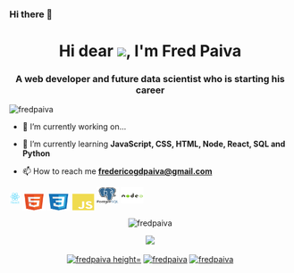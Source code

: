 
### Hi there 👋

<h1 align="center">Hi dear <img src="https://raw.githubusercontent.com/kaueMarques/kaueMarques/master/hi.gif" width="30px">, I'm Fred Paiva</h1>
<h3 align="center">A web developer and future data scientist who is starting his career</h3>
<p align="left"> <img src="https://komarev.com/ghpvc/?username=fredpaiva42" alt="fredpaiva" /> </p>

- 🔭 I’m currently working on...

- 🌱 I’m currently learning **JavaScript, CSS, HTML, Node, React, SQL and Python**

- 📫 How to reach me **fredericogdpaiva@gmail.com**


<p align="left">
<img src="https://raw.githubusercontent.com/devicons/devicon/master/icons/react/react-original-wordmark.svg" alt="react" width="20" height="20"/>
<img align="center" alt="HTML" height="30" width="40" src="https://raw.githubusercontent.com/devicons/devicon/master/icons/html5/html5-original.svg">  
<img align="center" alt="CSS" height="30" width="40" src="https://raw.githubusercontent.com/devicons/devicon/master/icons/css3/css3-original.svg">
<img align="center" alt="JS" height="30" width="40" src="https://raw.githubusercontent.com/devicons/devicon/master/icons/javascript/javascript-plain.svg">
<img src="https://raw.githubusercontent.com/devicons/devicon/master/icons/postgresql/postgresql-original-wordmark.svg" alt="postgresql" width="40" height="30"/>
<img src="https://raw.githubusercontent.com/devicons/devicon/master/icons/nodejs/nodejs-original-wordmark.svg" alt="nodejs" width="40" height="30"/></p><p align="center">
<img src="https://github-readme-stats.vercel.app/api?username=fredpaiva42&theme=dracula&show_icons=true" alt="fredpaiva"/></p>
<p align="center"><img src="https://github-readme-stats.vercel.app/api/top-langs/?username=fredpaiva42&layout-compact&langs_count=16&theme=dracula"/></p>


<p align="center">
<a href="https://twitter.com/Fredpaiva42" target="blank"><img align="center" src="https://cdn.jsdelivr.net/npm/simple-icons@3.0.1/icons/twitter.svg" alt="fredpaiva height="40" width="30" /></a>
<a href="https://www.linkedin.com/in/FredericoGPaiva" target="blank"><img align="center" src="https://cdn.jsdelivr.net/npm/simple-icons@3.0.1/icons/linkedin.svg" alt="fredpaiva" height="40" width="30" /></a>
<a href="https://instagram.com/fredpaiva42" target="blank"><img align="center" src="https://cdn.jsdelivr.net/npm/simple-icons@3.0.1/icons/instagram.svg" alt="fredpaiva" height="40" width="30" /></a>
</p>

